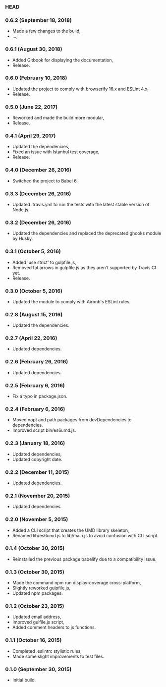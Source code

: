 ### HEAD

### 0.6.2 (September 18, 2018)

  * Made a few changes to the build,
  * ...,


### 0.6.1 (August 30, 2018)

  * Added Gitbook for displaying the documentation,
  * Release.


### 0.6.0 (February 10, 2018)

  * Updated the project to comply with browserify 16.x and ESLint 4.x,
  * Release.


### 0.5.0 (June 22, 2017)

  * Reworked and made the build more modular,
  * Release.


### 0.4.1 (April 29, 2017)

  * Updated the dependencies,
  * Fixed an issue with Istanbul test coverage,
  * Release.


### 0.4.0 (December 26, 2016)

  * Switched the project to Babel 6.


### 0.3.3 (December 26, 2016)

  * Updated .travis.yml to run the tests with the latest stable version of Node.js.


### 0.3.2 (December 26, 2016)

  * Updated the dependencies and replaced the deprecated ghooks module by Husky.


### 0.3.1 (October 5, 2016)

  * Added 'use strict' to gulpfile.js,
  * Removed fat arrows in gulpfile.js as they aren't supported by Travis CI yet.
  * Release.


### 0.3.0 (October 5, 2016)

  * Updated the module to comply with Airbnb's ESLint rules.


### 0.2.8 (August 15, 2016)

  * Updated the dependencies.


### 0.2.7 (April 22, 2016)

  * Updated dependencies.


### 0.2.6 (February 26, 2016)

  * Updated dependencies.


### 0.2.5 (February 6, 2016)

  * Fix a typo in package.json.


### 0.2.4 (February 6, 2016)

  * Moved nopt and path packages from devDependencies to dependencies.
  * Improved script bin/es6umd.js.


### 0.2.3 (January 18, 2016)

  * Updated dependencies,
  * Updated copyright date.


### 0.2.2 (December 11, 2015)

  * Updated dependencies.


### 0.2.1 (November 20, 2015)

  * Updated dependencies.


### 0.2.0 (November 5, 2015)

  * Added a CLI script that creates the UMD library skeleton,
  * Renamed lib/es6umd.js to lib/main.js to avoid confusion with CLI script.


### 0.1.4 (October 30, 2015)

  * Reinstalled the previous package babelify due to a compatibility issue.


### 0.1.3 (October 30, 2015)

  * Made the command npm run display-coverage cross-platform,
  * Slightly reworked gulpfile.js,
  * Updated npm packages.


### 0.1.2 (October 23, 2015)

  * Updated email address,
  * Improved gulfile.js script,
  * Added comment headers to js functions.


### 0.1.1 (October 16, 2015)

  * Completed .eslintrc stylistic rules,
  * Made some slight improvements to test files.


### 0.1.0 (September 30, 2015)

  * Initial build.
